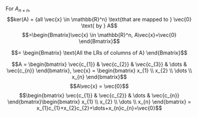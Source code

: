 For $A_{n\times n}$,
	$$ker(A) = {all \vec{x} \in \mathbb{R}^n} \text{that are mapped to } \vec{0} \text{ by } A$$
	$$=\begin{Bmatrix}\vec{x} \in \mathbb{R}^n, A\vec{x}=\vec{0}
\end{Bmatrix}$$

$$= \begin{Bmatrix}
\text{All the LRs of columns of A}
\end{Bmatrix}$$

$$A = \begin{bmatrix}
\vec{c_{1}}  & \vec{c_{2}} & \vec{c_{3}} & \dots & \vec{c_{n}}
\end{bmatrix}, \vec{x} = \begin{bmatrix}
x_{1} \\
x_{2} \\
\dots \\
x_{n}
\end{bmatrix}$$
$$A\vec{x} = \vec{0}$$
$$\begin{bmatrix}
\vec{c_{1}} & \vec{c_{2}} & \dots & \vec{c_{n}}
\end{bmatrix}\begin{bmatrix}
x_{1} \\
x_{2} \\
\dots \\
x_{n}
\end{bmatrix} = x_{1}c_{1}+x_{2}c_{2}+\dots+x_{n}c_{n}=\vec{0}$$
